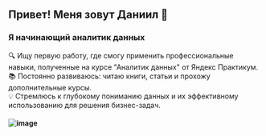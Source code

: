## Привет! Меня зовут Даниил 👋

### Я начинающий аналитик данных

🔍 Ищу первую работу, где смогу применить профессиональные навыки, полученные на курсе "Аналитик данных" от Яндекс Практикум.  
📚 Постоянно развиваюсь: читаю книги, статьи и прохожу дополнительные курсы.  
💡 Стремлюсь к глубокому пониманию данных и их эффективному использованию для решения бизнес-задач.  

#### ![image](https://github.com/user-attachments/assets/e58273b7-6738-4dfd-8d75-82295381bcc6)



